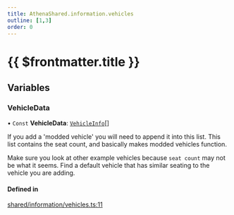 ```yaml
---
title: AthenaShared.information.vehicles
outline: [1,3]
order: 0
---
```


# {{ $frontmatter.title }}


## Variables

### VehicleData

• `Const` **VehicleData**: [`VehicleInfo`](../interfaces/shared_interfaces_vehicleInfo_VehicleInfo.md)[]

If you add a 'modded vehicle' you will need to append it into this list.
This list contains the seat count, and basically makes modded vehicles function.

Make sure you look at other example vehicles because `seat count` may not be what it seems.
Find a default vehicle that has similar seating to the vehicle you are adding.

#### Defined in

[shared/information/vehicles.ts:11](https://github.com/Stuyk/altv-athena/blob/9c5aa90/src/core/shared/information/vehicles.ts#L11)
